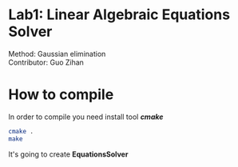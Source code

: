 # Lab1: Linear Algebraic Equations Solver  
Method: Gaussian elimination  
Contributor: Guo Zihan  

# How to compile
In order to compile you need install tool ***cmake*** 
```bash
cmake .
make
```
It's going to create **EquationsSolver**  
